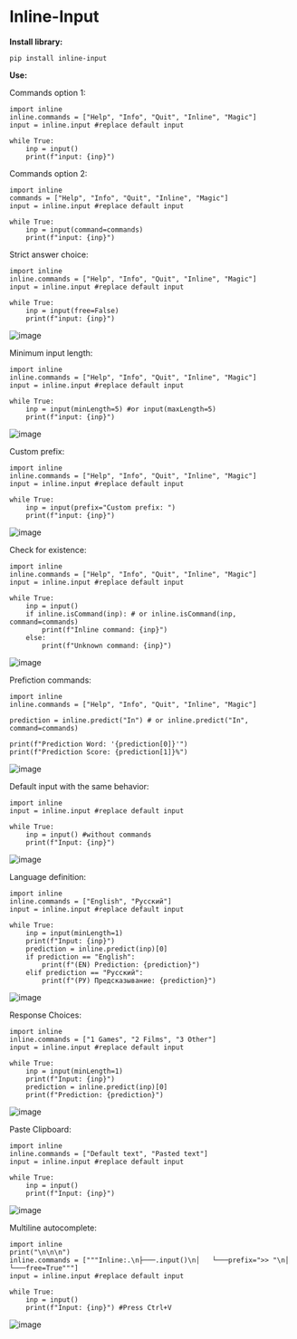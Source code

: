# Inline-Input
__Install library:__

```
pip install inline-input
```

__Use:__

Commands option 1:
```
import inline
inline.commands = ["Help", "Info", "Quit", "Inline", "Magic"]
input = inline.input #replace default input

while True:
    inp = input()
    print(f"input: {inp}")
```
Commands option 2:
```
import inline
commands = ["Help", "Info", "Quit", "Inline", "Magic"]
input = inline.input #replace default input

while True:
    inp = input(command=commands)
    print(f"input: {inp}")
```
Strict answer choice:
```
import inline
inline.commands = ["Help", "Info", "Quit", "Inline", "Magic"]
input = inline.input #replace default input

while True:
    inp = input(free=False)
    print(f"input: {inp}")
```
![image](https://user-images.githubusercontent.com/75082388/162586479-77d2b8e6-458b-4700-97bc-109a6495c1f0.png)

Minimum input length:
```
import inline
inline.commands = ["Help", "Info", "Quit", "Inline", "Magic"]
input = inline.input #replace default input

while True:
    inp = input(minLength=5) #or input(maxLength=5)
    print(f"input: {inp}")
```
![image](https://user-images.githubusercontent.com/75082388/162586647-f18bf23e-2337-484d-98b9-d535dcc09fe2.png)

Custom prefix:
```
import inline
inline.commands = ["Help", "Info", "Quit", "Inline", "Magic"]
input = inline.input #replace default input

while True:
    inp = input(prefix="Custom prefix: ")
    print(f"input: {inp}")
```
![image](https://user-images.githubusercontent.com/75082388/162586760-6f067103-47c0-4973-bd45-f172c0fb682e.png)

Check for existence:
```
import inline
inline.commands = ["Help", "Info", "Quit", "Inline", "Magic"]
input = inline.input #replace default input

while True:
    inp = input()
    if inline.isCommand(inp): # or inline.isCommand(inp, command=commands)
        print(f"Inline command: {inp}")
    else:
        print(f"Unknown command: {inp}")
```

![image](https://user-images.githubusercontent.com/75082388/162587358-4ceb7ef3-00e8-4585-a7a4-8c03f7790345.png)

Prefiction commands:
```
import inline
inline.commands = ["Help", "Info", "Quit", "Inline", "Magic"]

prediction = inline.predict("In") # or inline.predict("In", command=commands)

print(f"Prediction Word: '{prediction[0]}'")
print(f"Prediction Score: {prediction[1]}%")
```
![image](https://user-images.githubusercontent.com/75082388/162587648-325c1ef6-b228-4d88-96e1-99336e46782e.png)

Default input with the same behavior:
```
import inline
input = inline.input #replace default input

while True:
    inp = input() #without commands
    print(f"Input: {inp}")
```
![image](https://user-images.githubusercontent.com/75082388/162589710-64051acd-b679-493e-abe8-6c71f8de6474.png)

Language definition:
```
import inline
inline.commands = ["English", "Русский"]
input = inline.input #replace default input

while True:
    inp = input(minLength=1)
    print(f"Input: {inp}")
    prediction = inline.predict(inp)[0]
    if prediction == "English":
        print(f"(EN) Prediction: {prediction}")
    elif prediction == "Русский":
        print(f"(РУ) Предсказывание: {prediction}")
```
![image](https://user-images.githubusercontent.com/75082388/162590144-c2cd96cb-c6f9-48c3-a804-828cbfb8b0e0.png)

Response Choices:
```
import inline
inline.commands = ["1 Games", "2 Films", "3 Other"]
input = inline.input #replace default input

while True:
    inp = input(minLength=1)
    print(f"Input: {inp}")
    prediction = inline.predict(inp)[0]
    print(f"Prediction: {prediction}")
```
![image](https://user-images.githubusercontent.com/75082388/162590336-738c766c-b8f2-4304-a783-d0ad4198a062.png)

Paste Clipboard:
```
import inline
inline.commands = ["Default text", "Pasted text"]
input = inline.input #replace default input

while True:
    inp = input()
    print(f"Input: {inp}")
```

![image](https://user-images.githubusercontent.com/75082388/162623834-90b78680-def6-46fa-a00a-ceb9cad65e2f.png)

Multiline autocomplete:
```
import inline
print("\n\n\n")
inline.commands = ["""Inline:.\n├───.input()\n│   └───prefix=">> "\n│       └───free=True"""]
input = inline.input #replace default input

while True:
    inp = input()
    print(f"Input: {inp}") #Press Ctrl+V
```

![image](https://user-images.githubusercontent.com/75082388/162626499-e3827a81-6747-4238-af2e-5f42b163288a.png)

